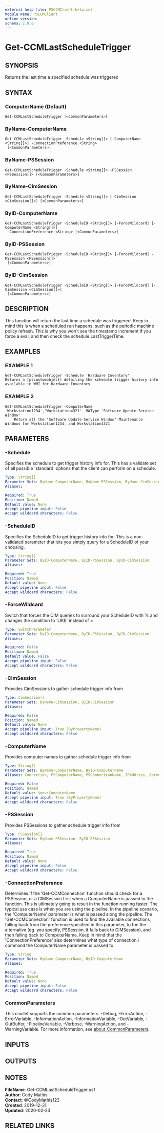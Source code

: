 ```yaml
---
external help file: PSCCMClient-help.xml
Module Name: PSCCMClient
online version:
schema: 2.0.0
---
```


# Get-CCMLastScheduleTrigger

## SYNOPSIS
Returns the last time a specified schedule was triggered

## SYNTAX

### ComputerName (Default)
```
Get-CCMLastScheduleTrigger [<CommonParameters>]
```

### ByName-ComputerName
```
Get-CCMLastScheduleTrigger -Schedule <String[]> [-ComputerName <String[]>] -ConnectionPreference <String>
 [<CommonParameters>]
```

### ByName-PSSession
```
Get-CCMLastScheduleTrigger -Schedule <String[]> -PSSession <PSSession[]> [<CommonParameters>]
```

### ByName-CimSession
```
Get-CCMLastScheduleTrigger -Schedule <String[]> [-CimSession <CimSession[]>] [<CommonParameters>]
```

### ByID-ComputerName
```
Get-CCMLastScheduleTrigger -ScheduleID <String[]> [-ForceWildcard] [-ComputerName <String[]>]
 -ConnectionPreference <String> [<CommonParameters>]
```

### ByID-PSSession
```
Get-CCMLastScheduleTrigger -ScheduleID <String[]> [-ForceWildcard] -PSSession <PSSession[]>
 [<CommonParameters>]
```

### ByID-CimSession
```
Get-CCMLastScheduleTrigger -ScheduleID <String[]> [-ForceWildcard] [-CimSession <CimSession[]>]
 [<CommonParameters>]
```

## DESCRIPTION
This function will return the last time a schedule was triggered.
Keep in mind this is when a scheduled run happens, such as the periodic machine
policy refresh.
This is why you won't see the timestamp increment if you force a eval, and then check the schedule LastTriggerTime.

## EXAMPLES

### EXAMPLE 1
```
Get-CCMLastScheduleTrigger -Schedule 'Hardware Inventory'
Returns a [pscustomobject] detailing the schedule trigger history info available in WMI for Hardware Inventory
```

### EXAMPLE 2
```
Get-CCMLastScheduleTrigger -ComputerName 'Workstation1234','Workstation4321' -MWType 'Software Update Service Window'
    Return all the 'Software Update Service Window' Maintenance Windows for Workstation1234, and Workstation4321
```

## PARAMETERS

### -Schedule
Specifies the schedule to get trigger history info for.
This has a validate set of all possible 'standard' options that the client can perform
on a schedule.

```yaml
Type: String[]
Parameter Sets: ByName-ComputerName, ByName-PSSession, ByName-CimSession
Aliases:

Required: True
Position: Named
Default value: None
Accept pipeline input: False
Accept wildcard characters: False
```

### -ScheduleID
Specifies the ScheduleID to get trigger history info for.
This is a non-validated parameter that lets you simply query for a ScheduleID of your choosing.

```yaml
Type: String[]
Parameter Sets: ByID-ComputerName, ByID-PSSession, ByID-CimSession
Aliases:

Required: True
Position: Named
Default value: None
Accept pipeline input: False
Accept wildcard characters: False
```

### -ForceWildcard
Switch that forces the CIM queries to surround your ScheduleID with % and changes the condition to 'LIKE' instead of =

```yaml
Type: SwitchParameter
Parameter Sets: ByID-ComputerName, ByID-PSSession, ByID-CimSession
Aliases:

Required: False
Position: Named
Default value: False
Accept pipeline input: False
Accept wildcard characters: False
```

### -CimSession
Provides CimSessions to gather schedule trigger info from

```yaml
Type: CimSession[]
Parameter Sets: ByName-CimSession, ByID-CimSession
Aliases:

Required: False
Position: Named
Default value: None
Accept pipeline input: True (ByPropertyName)
Accept wildcard characters: False
```

### -ComputerName
Provides computer names to gather schedule trigger info from

```yaml
Type: String[]
Parameter Sets: ByName-ComputerName, ByID-ComputerName
Aliases: Connection, PSComputerName, PSConnectionName, IPAddress, ServerName, HostName, DNSHostName

Required: False
Position: Named
Default value: $env:ComputerName
Accept pipeline input: True (ByPropertyName)
Accept wildcard characters: False
```

### -PSSession
Provides PSSessions to gather schedule trigger info from

```yaml
Type: PSSession[]
Parameter Sets: ByName-PSSession, ByID-PSSession
Aliases:

Required: True
Position: Named
Default value: None
Accept pipeline input: False
Accept wildcard characters: False
```

### -ConnectionPreference
Determines if the 'Get-CCMConnection' function should check for a PSSession, or a CIMSession first when a ComputerName
is passed to the function.
This is ultimately going to result in the function running faster.
The typical use case is
when you are using the pipeline.
In the pipeline scenario, the 'ComputerName' parameter is what is passed along the 
pipeline.
The 'Get-CCMConnection' function is used to find the available connections, falling back from the preference
specified in this parameter, to the the alternative (eg.
you specify, PSSession, it falls back to CIMSession), and then 
falling back to ComputerName.
Keep in mind that the 'ConnectionPreference' also determines what type of connection / command
the ComputerName parameter is passed to.

```yaml
Type: String
Parameter Sets: ByName-ComputerName, ByID-ComputerName
Aliases:

Required: True
Position: Named
Default value: None
Accept pipeline input: False
Accept wildcard characters: False
```

### CommonParameters

This cmdlet supports the common parameters: -Debug, -ErrorAction, -ErrorVariable, -InformationAction, -InformationVariable, -OutVariable, -OutBuffer, -PipelineVariable, -Verbose, -WarningAction, and -WarningVariable. For more information, see [about_CommonParameters](http://go.microsoft.com/fwlink/?LinkID=113216).

## INPUTS

## OUTPUTS

## NOTES

**FileName**:    Get-CCMLastScheduleTrigger.ps1  
**Author**:      Cody Mathis  
**Contact**:     @CodyMathis123  
**Created**:     2019-12-31  
**Updated**:     2020-02-23  

## RELATED LINKS
